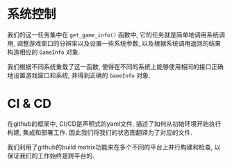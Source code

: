 # 系统控制

我们的这一任务集中在 `get_game_info()` 函数中, 它的任务就是简单地调用系统调用, 调整游戏窗口的分辨率以及设置一些系统参数,
以及根据系统调用返回的结果构造相应的 `GameInfo` 对象.

我们根据不同系统重载了这一函数, 使得在不同的系统上能够使用相同的接口正确地设置游戏窗口和系统, 并得到正确的 `GameInfo`
对象.

# CI & CD

在github的框架中, CI/CD是声明式的yaml文件, 描述了如何从初始环境开始执行构建, 集成和部署工作.
因此我们将我们的状态图翻译为了对应的文件.

我们利用了github的build matrix功能来在多个不同的平台上并行构建和检查, 以保证我们的工作始终是跨平台的.

